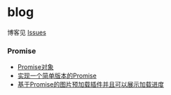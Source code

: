 # blog

博客见 [Issues](https://github.com/chenyinkai/blog/issues)

### Promise

* [Promise对象](https://github.com/chenyinkai/blog/issues/21)
* [实现一个简单版本的Promise](https://github.com/chenyinkai/blog/issues/23)
* [基于Promise的图片预加载插件并且可以展示加载进度](https://github.com/chenyinkai/resloader)

